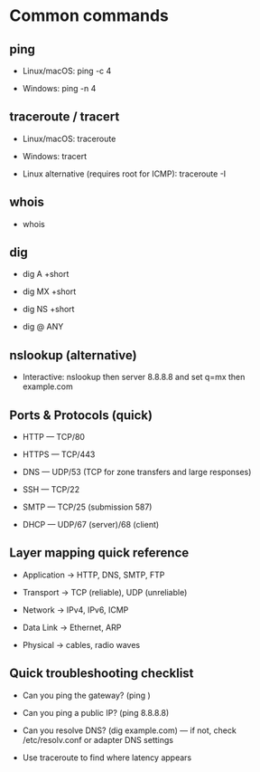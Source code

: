 # Common commands
## ping

- Linux/macOS: ping -c 4 <host>

- Windows: ping -n 4 <host>

## traceroute / tracert

- Linux/macOS: traceroute <host>

- Windows: tracert <host>

- Linux alternative (requires root for ICMP): traceroute -I <host>

## whois

- whois <domain>

## dig

- dig <domain> A +short

- dig <domain> MX +short

- dig <domain> NS +short

- dig @<resolver> <domain> ANY

## nslookup (alternative)

- Interactive: nslookup then server 8.8.8.8 and set q=mx then example.com

## Ports & Protocols (quick)

- HTTP — TCP/80

- HTTPS — TCP/443

- DNS — UDP/53 (TCP for zone transfers and large responses)

- SSH — TCP/22

- SMTP — TCP/25 (submission 587)

- DHCP — UDP/67 (server)/68 (client)

## Layer mapping quick reference

- Application → HTTP, DNS, SMTP, FTP

- Transport → TCP (reliable), UDP (unreliable)

- Network → IPv4, IPv6, ICMP

- Data Link → Ethernet, ARP

- Physical → cables, radio waves

## Quick troubleshooting checklist

- Can you ping the gateway? (ping <gateway-ip>)

- Can you ping a public IP? (ping 8.8.8.8)

- Can you resolve DNS? (dig example.com) — if not, check /etc/resolv.conf or adapter DNS settings

- Use traceroute to find where latency appears
